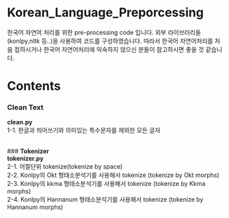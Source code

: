 # Korean_Language_Preporcessing

한국어 자연어 처리를 위한 pre-processing code 입니다. 외부 라이브러리들(konlpy,nltk 등..)을 사용하여 코드를 구성하였습니다. 따라서 한국어 자연어처리를 처음 접하시거나 한국어 자연어처리에 익숙하지 않으신 분들이 참고하시면 좋을 것 같습니다.

 
# Contents

### <b>**Clean Text**</b></br>
**clean.py**<br>
1-1. 한글과 띄어쓰기와 의미있는 특수문자를 제외한 모든 글자 

</br>### <b>**Tokenizer**</b></br>
**tokenizer.py**<br>
2-1. 어절단위 tokenize(tokenize by space) </br>
2-2. Konlpy의 Okt 형태소분석기를 사용해서 tokenize (tokenize by Okt morphs)</br>
2-3. Konlpy의 kkma 형태소분석기를 사용해서 tokenize (tokenize by Kkma morphs)</br>
2-4. Konlpy의 Hannanum 형태소분석기를 사용해서 tokenize (tokenize by Hannanum morphs)</br>


